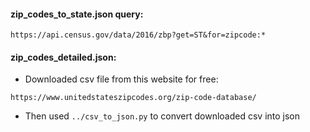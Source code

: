 #### zip_codes_to_state.json query:

  `https://api.census.gov/data/2016/zbp?get=ST&for=zipcode:*`

#### zip_codes_detailed.json:

  - Downloaded csv file from this website for free:

  `https://www.unitedstateszipcodes.org/zip-code-database/`

  - Then used `../csv_to_json.py` to convert downloaded csv into json